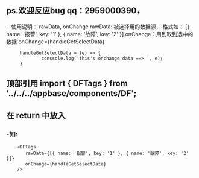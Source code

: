 ## ps.欢迎反应bug  qq：2959000390，

 --使用说明：
         rawData, onChange 
         rawData: 被选择用的数据源， 格式如： [{ name: '报警', key: '1' }, { name: '故障', key: '2' }]
         onChange：用到取到选中的数据 onChange={handleGetSelectData}

         handleGetSelectData = (e) => {
                 conssole.log('this's onchange data ==> ', e);
         }
## 顶部引用  import { DFTags } from '../../../appbase/components/DF';
## 在 return 中放入 

### -如: 
        <DFTags
           rawData={[{ name: '报警', key: '1' }, { name: '故障', key: '2' }]}
           onChange={handleGetSelectData}
        />

